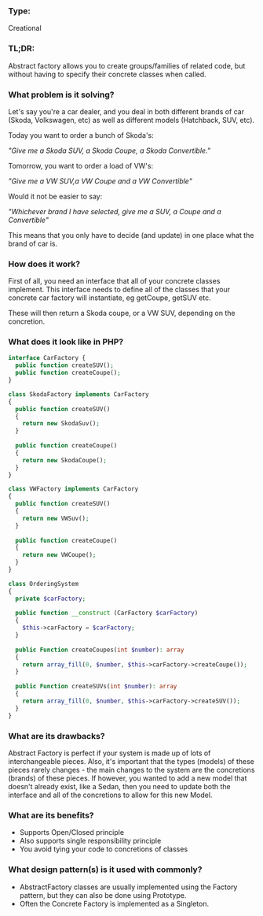 ### Type:
Creational

### TL;DR:
Abstract factory allows you to create groups/families of related code,
but without having to specify their concrete classes when called.

### What problem is it solving?
Let's say you're a car dealer, and you deal in both different brands
of car (Skoda, Volkswagen, etc) as well as different models (Hatchback,
SUV, etc).

Today you want to order a bunch of Skoda's:

_"Give me a Skoda SUV, a Skoda Coupe, a Skoda Convertible."_

Tomorrow, you want to order a load of VW's:

_"Give me a VW SUV,a VW Coupe and a VW Convertible"_

Would it not be easier to say:

_"Whichever brand I have selected, give me a SUV, a Coupe and a Convertible"_

This means that you only have to decide (and update) in one place what the
brand of car is.

### How does it work?
First of all, you need an interface that all of your concrete classes
implement. This interface needs to define all of the classes that your concrete
car factory will instantiate, eg getCoupe, getSUV etc. 

These will then return a Skoda coupe, or a VW SUV, depending on the concretion.

### What does it look like in PHP?
```PHP
interface CarFactory {
  public function createSUV();
  public function createCoupe();
}

class SkodaFactory implements CarFactory
{
  public function createSUV()
  {
    return new SkodaSuv();
  }
  
  public function createCoupe()
  {
    return new SkodaCoupe();
  }
}

class VWFactory implements CarFactory
{
  public function createSUV()
  {
    return new VWSuv();
  }
  
  public function createCoupe()
  {
    return new VWCoupe();
  }
}

class OrderingSystem
{
  private $carFactory;
  
  public function __construct (CarFactory $carFactory)
  {
    $this->carFactory = $carFactory;
  }
  
  public Function createCoupes(int $number): array
  {
    return array_fill(0, $number, $this->carFactory->createCoupe());
  }
  
  public Function createSUVs(int $number): array
  {
    return array_fill(0, $number, $this->carFactory->createSUV());
  }
}
```


### What are its drawbacks?
Abstract Factory is perfect if your system is made up of lots of interchangeable
pieces. Also, it's important that the types (models) of these pieces rarely changes - 
the main changes to the system are the concretions (brands) of these pieces.
If however, you wanted to add a new model that doesn't already exist, like a Sedan,
then you need to update both the interface and all of the concretions to allow for this
new Model. 

### What are its benefits?
- Supports Open/Closed principle
- Also supports single responsibility principle
- You avoid tying your code to concretions of classes

### What design pattern(s) is it used with commonly?
- AbstractFactory classes are usually implemented using the Factory pattern,
but they can also be done using Prototype.
- Often the Concrete Factory is implemented as a Singleton.
